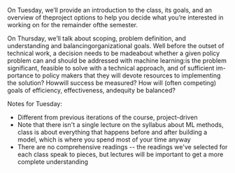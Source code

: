 On  Tuesday,  we’ll  provide  an  introduction  to  the  class,  its  goals,  and  an  overview  of  theproject options to help you decide what you’re interested in working on for the remainder ofthe semester.

On Thursday, we’ll talk about scoping, problem definition, and understanding and balancingorganizational goals.  Well before the outset of technical work, a decision needs to be madeabout whether a given policy problem can and should be addressed with machine learning:is the problem significant, feasible to solve with a technical approach, and of sufficient im-portance to policy makers that they will devote resources to implementing the solution? Howwill success be measured? How will (often competing) goals of efficiency, effectiveness, andequity be balanced?


Notes for Tuesday:
- Different from previous iterations of the course, project-driven
- Note that there isn't a single lecture on the syllabus about ML methods, class is about everything that happens before and after building a model, which is where you spend most of your time anyway
- There are no comprehensive readings -- the readings we've selected for each class speak to pieces, but lectures will be important to get a more complete understanding
